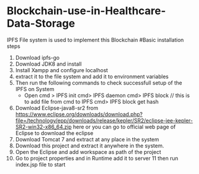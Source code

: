 # Blockchain-use-in-Healthcare-Data-Storage
IPFS File system is used to implement this Blockchain
#Basic installation steps
1. Download ipfs-go
2. Download JDK8 and install
3. Install Xampp and configure localhost
4. extract it to the file system and add it to environment variables
5. Then run the following commands to check successfull setup of the IPFS on System
    - Open cmd > IPFS init
           cmd> IPFS daemon
           cmd> IPFS block <put file path>  // this is to add file from cmd to IPFS
           cmd> IPFS block get hash <generated in above steps to check the content of uploaded file>
6. Download Eclipse-java8-sr2 from https://www.eclipse.org/downloads/download.php?file=/technology/epp/downloads/release/kepler/SR2/eclipse-jee-kepler-SR2-win32-x86_64.zip here or you can go to official web page of Eclipse to download the eclipse
7. Download Tomcat 7 and extract at any place in the system
8. Download this project and extract it anywhere in the system.
9. Open the Eclipse and add workspace as path of the project
10. Go to project properties and in Runtime add it to server
11 then run index.jsp file to start 
